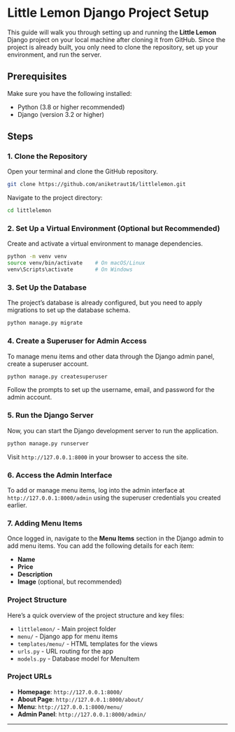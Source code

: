 # Little Lemon Django Project Setup

This guide will walk you through setting up and running the **Little Lemon** Django project on your local machine after cloning it from GitHub. Since the project is already built, you only need to clone the repository, set up your environment, and run the server.

## Prerequisites

Make sure you have the following installed:

- Python (3.8 or higher recommended)
- Django (version 3.2 or higher)

## Steps

### 1. Clone the Repository

Open your terminal and clone the GitHub repository.

```bash
git clone https://github.com/aniketraut16/littlelemon.git
```

Navigate to the project directory:

```bash
cd littlelemon
```

### 2. Set Up a Virtual Environment (Optional but Recommended)

Create and activate a virtual environment to manage dependencies.

```bash
python -m venv venv
source venv/bin/activate    # On macOS/Linux
venv\Scripts\activate       # On Windows
```

### 3. Set Up the Database

The project’s database is already configured, but you need to apply migrations to set up the database schema.

```bash
python manage.py migrate
```

### 4. Create a Superuser for Admin Access

To manage menu items and other data through the Django admin panel, create a superuser account.

```bash
python manage.py createsuperuser
```

Follow the prompts to set up the username, email, and password for the admin account.

### 5. Run the Django Server

Now, you can start the Django development server to run the application.

```bash
python manage.py runserver
```

Visit `http://127.0.0.1:8000` in your browser to access the site.

### 6. Access the Admin Interface

To add or manage menu items, log into the admin interface at `http://127.0.0.1:8000/admin` using the superuser credentials you created earlier.

### 7. Adding Menu Items

Once logged in, navigate to the **Menu Items** section in the Django admin to add menu items. You can add the following details for each item:

- **Name**
- **Price**
- **Description**
- **Image** (optional, but recommended)

### Project Structure

Here’s a quick overview of the project structure and key files:

- `littlelemon/` - Main project folder
- `menu/` - Django app for menu items
- `templates/menu/` - HTML templates for the views
- `urls.py` - URL routing for the app
- `models.py` - Database model for MenuItem

### Project URLs

- **Homepage**: `http://127.0.0.1:8000/`
- **About Page**: `http://127.0.0.1:8000/about/`
- **Menu**: `http://127.0.0.1:8000/menu/`
- **Admin Panel**: `http://127.0.0.1:8000/admin/`

---
